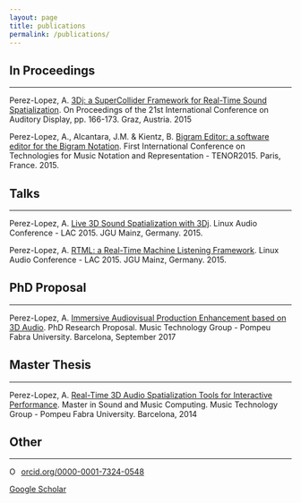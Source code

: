 ```yaml
---
layout: page
title: publications
permalink: /publications/
---
```


## In Proceedings
_____

Perez-Lopez, A.
[3Dj: a SuperCollider Framework for Real-Time Sound Spatialization](http://doi.org/10.5281/zenodo.1188323).
On Proceedings of the 21st International Conference on Auditory Display, pp. 166-173.
Graz, Austria. 2015


Perez-Lopez, A., Alcantara, J.M. & Kientz, B.
[Bigram Editor: a software editor for the Bigram Notation](https://zenodo.org/record/923759).
First International Conference on Technologies for Music Notation and Representation - TENOR2015.
Paris, France. 2015.


## Talks
_____

Perez-Lopez, A.
[Live 3D Sound Spatialization with 3Dj](http://lac.linuxaudio.org/2015/video.php?id=6).
Linux Audio Conference - LAC 2015.
JGU Mainz, Germany. 2015.

Perez-Lopez, A.
[RTML: a Real-Time Machine Listening Framework](http://lac.linuxaudio.org/2015/video.php?id=4).
Linux Audio Conference - LAC 2015.
JGU Mainz, Germany. 2015.


## PhD Proposal
---------------

Perez-Lopez, A.
[Immersive Audiovisual Production Enhancement based on 3D Audio](https://zenodo.org/record/1188325).
PhD Research Proposal.
Music Technology Group - Pompeu Fabra University.
Barcelona, September 2017


## Master Thesis
****************

Perez-Lopez, A.
[Real-Time 3D Audio Spatialization Tools for Interactive Performance](https://zenodo.org/record/1188321).
Master in Sound and Music Computing.
Music Technology Group - Pompeu Fabra University.
Barcelona, 2014


## Other
*****************

<a href="https://orcid.org/0000-0001-7324-0548" target="orcid.widget" rel="noopener noreferrer" style="vertical-align:top;"><img src="https://orcid.org/sites/default/files/images/orcid_16x16.png" style="width:1em;margin-right:.5em;" alt="ORCID iD icon">orcid.org/0000-0001-7324-0548</a>

[Google Scholar](https://scholar.google.es/citations?user=e-s-24YAAAAJ&hl)
